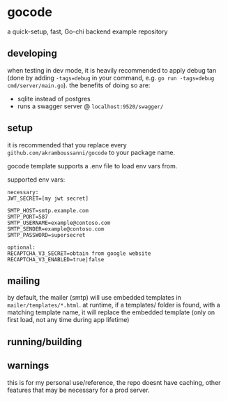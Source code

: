 # gocode
a quick-setup, fast, Go-chi backend example repository

## developing
when testing in dev mode, it is heavily recommended to apply debug tan (done by adding `-tags=debug` in your command, e.g. `go run -tags=debug cmd/server/main.go`). the benefits of doing so are:
- sqlite instead of postgres
- runs a swagger server @ `localhost:9520/swagger/`


## setup
it is recommended that you replace every `github.com/akramboussanni/gocode` to your package name.

gocode template supports a .env file to load env vars from.

supported env vars:
```
necessary:
JWT_SECRET=[my jwt secret]

SMTP_HOST=smtp.example.com
SMTP_PORT=587
SMTP_USERNAME=example@contoso.com
SMTP_SENDER=example@contoso.com
SMTP_PASSWORD=supersecret

optional:
RECAPTCHA_V3_SECRET=obtain from google website
RECAPTCHA_V3_ENABLED=true|false
```

## mailing
by default, the mailer (smtp) will use embedded templates in `mailer/templates/*.html`. at runtime, if a templates/ folder is found, with a matching template name, it will replace the embedded template (only on first load, not any time during app lifetime)

## running/building

## warnings
this is for my personal use/reference, the repo doesnt have caching, other features that may be necessary for a prod server.
